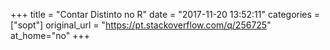 +++
title = "Contar Distinto no R"
date = "2017-11-20 13:52:11"
categories = ["sopt"]
original_url = "https://pt.stackoverflow.com/q/256725"
at_home="no"
+++

